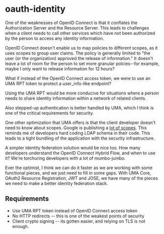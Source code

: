 # oauth-identity

One of the weaknesses of OpenID Connect is that it conflates the Authorization Server and the Resource Server. 
This leads to challenges when a client needs to call other services which have not been authorized 
by the person to access any identity information. 

OpenID Connect doesn't enable us to map policies to different scopes, as it uses scopes to group user claims. 
The policy is generally limited to "the user (or the organization) approved the release of information."
It doesn't leave a lot of room for the person to set more granular polcies--for example, maybe I only want 
to release information for 12 hours? 

What if instead of the OpenID Connect access token, we were to  use an UMA RPT token to protect a 
user_info-like endpoint?

Using the UMA RPT would be more conducive for situations where a person needs to share identity information 
within a network of  related clients. 

Also stepped-up authentication is better handled by  UMA, which I think is one of the critical requirements 
for security.  

One other optimization that UMA offers is that the client developer doesn't need to know about scopes. 
Google is publishing a [lot of scopes](http://gluu.co/google-scopes). This reminds me of developers hard 
coding LDAP schema in their code. This leads to a tight bundling of the application with the security 
infrastructure.

A simpler identity federation solution would be nice too. How many developers  understand the OpenID Connect Hybrid Flow, and when to use it? We're torchuring developers with a lot of mumbo-jumbo.

Ever the optimist, I think we can do it faster as we are working with some functional pieces, and we just 
need to fill in some gaps. With UMA Core, OAuth2 Resource Registration, JWT and JOSE, we have many 
of the pieces we need to make a better identity federation stack.

## Requirements

 - Use UMA RPT token instead of OpenID Connect access token
 - No HTTP redirects -- this is one of the weakest points of security
 - Client crypto signing -- its gotten easier, and relying on TLS is not enough.
 

